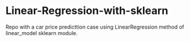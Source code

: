 # Linear-Regression-with-sklearn
Repo with a car price predicttion case using LinearRegression method of linear_model sklearn module.
